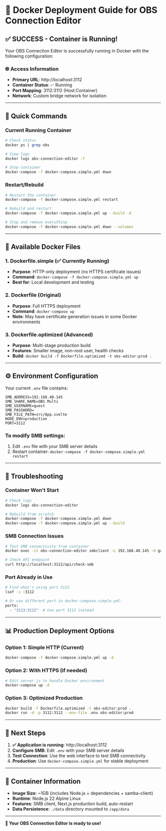 # 🐳 Docker Deployment Guide for OBS Connection Editor

## ✅ **SUCCESS - Container is Running!**

Your OBS Connection Editor is successfully running in Docker with the following configuration:

### 🌐 **Access Information**
- **Primary URL**: http://localhost:3112
- **Container Status**: ✅ Running
- **Port Mapping**: 3112:3112 (Host:Container)
- **Network**: Custom bridge network for isolation

---

## 🚀 **Quick Commands**

### **Current Running Container**
```bash
# Check status
docker ps | grep obs

# View logs
docker logs obs-connection-editor -f

# Stop container
docker-compose -f docker-compose.simple.yml down
```

### **Restart/Rebuild**
```bash
# Restart the container
docker-compose -f docker-compose.simple.yml restart

# Rebuild and restart
docker-compose -f docker-compose.simple.yml up --build -d

# Stop and remove everything
docker-compose -f docker-compose.simple.yml down --volumes
```

---

## 📁 **Available Docker Files**

### 1. **Dockerfile.simple** (✅ Currently Running)
- **Purpose**: HTTP-only deployment (no HTTPS certificate issues)
- **Command**: `docker-compose -f docker-compose.simple.yml up`
- **Best for**: Local development and testing

### 2. **Dockerfile** (Original)
- **Purpose**: Full HTTPS deployment
- **Command**: `docker-compose up`
- **Note**: May have certificate generation issues in some Docker environments

### 3. **Dockerfile.optimized** (Advanced)
- **Purpose**: Multi-stage production build
- **Features**: Smaller image, non-root user, health checks
- **Build**: `docker build -f Dockerfile.optimized -t obs-editor:prod .`

---

## ⚙️ **Environment Configuration**

Your current `.env` file contains:
```env
SMB_ADDRESS=192.168.40.145
SMB_SHARE_NAME=OBS Multi
SMB_USERNAME=guest
SMB_PASSWORD=
SMB_FILE_PATH=src/App.svelte
NODE_ENV=production
PORT=3112
```

### **To modify SMB settings:**
1. Edit `.env` file with your SMB server details
2. Restart container: `docker-compose -f docker-compose.simple.yml restart`

---

## 🔧 **Troubleshooting**

### **Container Won't Start**
```bash
# Check logs
docker logs obs-connection-editor

# Rebuild from scratch
docker-compose -f docker-compose.simple.yml down
docker-compose -f docker-compose.simple.yml up --build
```

### **SMB Connection Issues**
```bash
# Test SMB connectivity from container
docker exec -it obs-connection-editor smbclient -L 192.168.40.145 -U guest%

# Check API endpoint
curl http://localhost:3112/api/check-smb
```

### **Port Already in Use**
```bash
# Find what's using port 3112
lsof -i :3112

# Or use different port in docker-compose.simple.yml:
ports:
  - "3113:3112"  # Use port 3113 instead
```

---

## 📊 **Production Deployment Options**

### **Option 1: Simple HTTP (Current)**
```bash
docker-compose -f docker-compose.simple.yml up -d
```

### **Option 2: With HTTPS (if needed)**
```bash
# Edit server.js to handle Docker environment
docker-compose up -d
```

### **Option 3: Optimized Production**
```bash
docker build -f Dockerfile.optimized -t obs-editor:prod .
docker run -d -p 3112:3112 --env-file .env obs-editor:prod
```

---

## 🎯 **Next Steps**

1. **✅ Application is running**: http://localhost:3112
2. **Configure SMB**: Edit `.env` with your SMB server details
3. **Test Connection**: Use the web interface to test SMB connectivity
4. **Production**: Use `docker-compose.simple.yml` for stable deployment

---

## 📝 **Container Information**

- **Image Size**: ~1GB (includes Node.js + dependencies + samba-client)
- **Runtime**: Node.js 22 Alpine Linux
- **Features**: SMB client, Next.js production build, auto-restart
- **Data Persistence**: `./data` directory mounted to `/app/data`

---

**🎉 Your OBS Connection Editor is ready to use!**